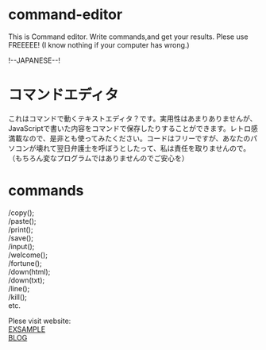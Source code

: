 # command-editor
This is Command editor. Write commands,and get your results.
Plese use FREEEEE! (I know nothing if your computer has wrong.)

!--JAPANESE--!
# コマンドエディタ
これはコマンドで動くテキストエディタ？です。実用性はあまりありませんが、JavaScriptで書いた内容をコマンドで保存したりすることができます。レトロ感満載なので、是非とも使ってみたください。コードはフリーですが、あなたのパソコンが壊れて翌日弁護士を呼ぼうとしたって、私は責任を取りませんので。（もちろん変なプログラムではありませんのでご安心を）

# commands  
/copy();  
/paste();  
/print();  
/save();  
/input();  
/welcome();  
/fortune();  
/down(html);  
/down(txt);  
/line();  
/kill();  
  etc.

Plese visit website:  
[EXSAMPLE](https://roistaff.github.io/command-editor/)  
[BLOG](https://roistaff.github.io/myblog.github.io/)  
